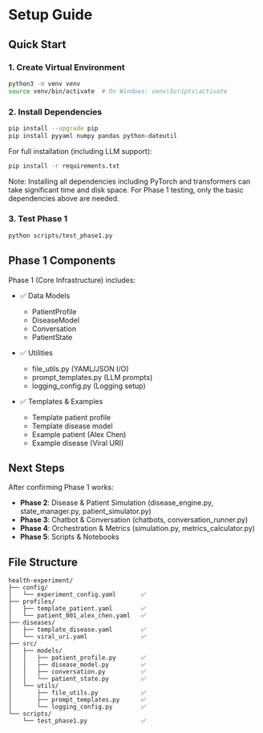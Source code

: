 # Setup Guide

## Quick Start

### 1. Create Virtual Environment

```bash
python3 -m venv venv
source venv/bin/activate  # On Windows: venv\Scripts\activate
```

### 2. Install Dependencies

```bash
pip install --upgrade pip
pip install pyyaml numpy pandas python-dateutil
```

For full installation (including LLM support):
```bash
pip install -r requirements.txt
```

Note: Installing all dependencies including PyTorch and transformers can take significant time and disk space. For Phase 1 testing, only the basic dependencies above are needed.

### 3. Test Phase 1

```bash
python scripts/test_phase1.py
```

## Phase 1 Components

Phase 1 (Core Infrastructure) includes:

- ✅ Data Models
  - PatientProfile
  - DiseaseModel
  - Conversation
  - PatientState

- ✅ Utilities
  - file_utils.py (YAML/JSON I/O)
  - prompt_templates.py (LLM prompts)
  - logging_config.py (Logging setup)

- ✅ Templates & Examples
  - Template patient profile
  - Template disease model
  - Example patient (Alex Chen)
  - Example disease (Viral URI)

## Next Steps

After confirming Phase 1 works:
- **Phase 2**: Disease & Patient Simulation (disease_engine.py, state_manager.py, patient_simulator.py)
- **Phase 3**: Chatbot & Conversation (chatbots, conversation_runner.py)
- **Phase 4**: Orchestration & Metrics (simulation.py, metrics_calculator.py)
- **Phase 5**: Scripts & Notebooks

## File Structure

```
health-experiment/
├── config/
│   └── experiment_config.yaml       ✅
├── profiles/
│   ├── template_patient.yaml        ✅
│   └── patient_001_alex_chen.yaml   ✅
├── diseases/
│   ├── template_disease.yaml        ✅
│   └── viral_uri.yaml               ✅
├── src/
│   ├── models/
│   │   ├── patient_profile.py       ✅
│   │   ├── disease_model.py         ✅
│   │   ├── conversation.py          ✅
│   │   └── patient_state.py         ✅
│   └── utils/
│       ├── file_utils.py            ✅
│       ├── prompt_templates.py      ✅
│       └── logging_config.py        ✅
└── scripts/
    └── test_phase1.py               ✅
```
